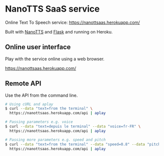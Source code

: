 # NanoTTS SaaS service

Online Text To Speech service: https://nanottsaas.herokuapp.com/

Built with [NanoTTS](https://github.com/gmn/nanotts) and [Flask](https://github.com/pallets/flask) and running on Heroku.

## Online user interface
Play with the service online using a web browser.

https://nanottsaas.herokuapp.com/

## Remote API
Use the API from the command line.
```bash
# Using cURL and aplay
$ curl --data "text=from the terminal" \
  https://nanottsaas.herokuapp.com/api | aplay

# Passing parameters e.g. voice
$ curl --data "text=depuis le terminal" --data "voice=fr-FR" \
  https://nanottsaas.herokuapp.com/api | aplay

# Passing more parameters e.g. speed and pitch
$ curl --data "text=from the terminal" --data "speed=0.8" --data "pitch=1.5" \
  https://nanottsaas.herokuapp.com/api | aplay
```
